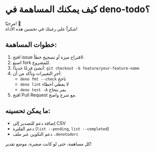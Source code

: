 # كيف يمكنك المساهمة في deno-todo؟

مرحبًا! 👋  
شكراً على رغبتك في تحسين هذه الأداة!

## خطوات المساهمة:

1. افتح issue لاقتراح ميزة أو تصحيح خطأ.
2. اصنع fork للمشروع.
3. أنشئ فرعًا جديدًا: `git checkout -b feature/your-feature-name`
4. أجرِ التغييرات وتأكد من أن:
   - `deno fmt --check` ناجح
   - `deno lint` لا يعطي أخطاء
   - `deno test -A` يمر بنجاح
5. افتح Pull Request مع شرح واضح.

## ما يمكن تحسينه:
- إضافة دعم للتصدير إلى CSV
- دعم الفلترة (`list --pending`, `list --completed`)
- دعم التكوين عبر ملف `.denotodorc`

كل مساهمة، حتى لو كانت صغيرة، موضع تقدير!